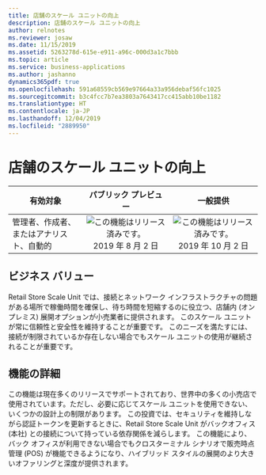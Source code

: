 ```yaml
---
title: 店舗のスケール ユニットの向上
description: 店舗のスケール ユニットの向上
author: relnotes
ms.reviewer: josaw
ms.date: 11/15/2019
ms.assetid: 5263278d-615e-e911-a96c-000d3a1c7bbb
ms.topic: article
ms.service: business-applications
ms.author: jashanno
dynamics365pdf: true
ms.openlocfilehash: 591a68559cb569e97664a33a956debaf56fc1025
ms.sourcegitcommit: b3c4fcc7b7ea3803a7643417cc415abb10be1182
ms.translationtype: HT
ms.contentlocale: ja-JP
ms.lasthandoff: 12/04/2019
ms.locfileid: "2889950"
---
```

# <a name="store-scale-unit-improvements"></a>店舗のスケール ユニットの向上


| 有効対象    |  パブリック プレビュー | 一般提供 | 
| ---------- | :----------: |:----------: |
|管理者、作成者、またはアナリスト、自動的|![この機能はリリース済みです。](/dynamics365-release-plan/media/green-checkmark.png "この機能はリリース済みです。") 2019 年 8 月 2 日| ![この機能はリリース済みです。](/dynamics365-release-plan/media/green-checkmark.png "この機能はリリース済みです。") 2019 年 10 月 2 日|


## <a name="business-value"></a>ビジネス バリュー
<!-- bv start -->
Retail Store Scale Unit では、接続とネットワーク インフラストラクチャの問題がある場所で稼働時間を確保し、待ち時間を短縮するのに役立つ、店舗内 (オンプレミス) 展開オプションが小売業者に提供されます。 このスケール ユニットが常に信頼性と安全性を維持することが重要です。 このニーズを満たすには、接続が制限されているか存在しない場合でもスケール ユニットの使用が継続されることが重要です。
<!-- bv end -->



## <a name="feature-details"></a>機能の詳細
<!--feature detail start -->
この機能は現在多くのリリースでサポートされており、世界中の多くの小売店で使用されています。ただし、必要に応じてスケール ユニットを使用できない、いくつかの設計上の制限があります。 この投資では、セキュリティを維持しながら認証トークンを更新するときに、Retail Store Scale Unit がバックオフィス (本社) との接続について持っている依存関係を減らします。 この機能により、バック オフィスが利用できない場合でもクロスターミナル シナリオで販売時点管理 (POS) が機能できるようになり、ハイブリッド スタイルの展開のより大きいオファリングと深度が提供されます。
<!--feature detail end -->







